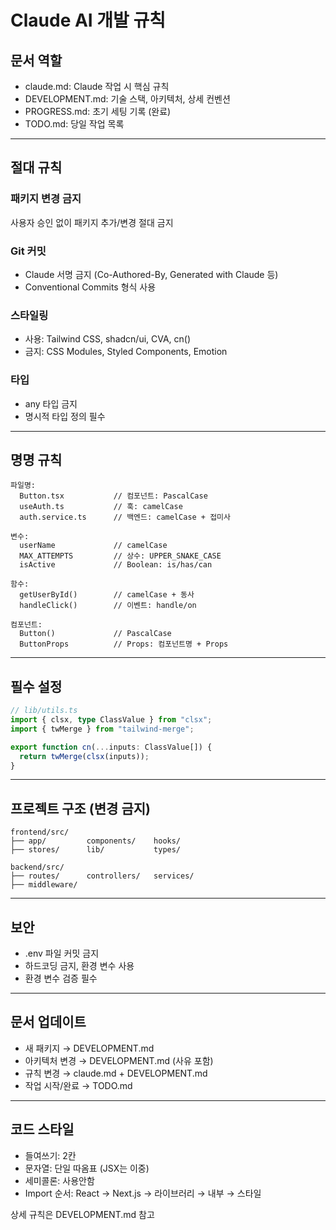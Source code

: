 # Claude AI 개발 규칙

## 문서 역할

- claude.md: Claude 작업 시 핵심 규칙
- DEVELOPMENT.md: 기술 스택, 아키텍처, 상세 컨벤션
- PROGRESS.md: 초기 세팅 기록 (완료)
- TODO.md: 당일 작업 목록

---

## 절대 규칙

### 패키지 변경 금지

사용자 승인 없이 패키지 추가/변경 절대 금지

### Git 커밋

- Claude 서명 금지 (Co-Authored-By, Generated with Claude 등)
- Conventional Commits 형식 사용

### 스타일링

- 사용: Tailwind CSS, shadcn/ui, CVA, cn()
- 금지: CSS Modules, Styled Components, Emotion

### 타입

- any 타입 금지
- 명시적 타입 정의 필수

---

## 명명 규칙

```
파일명:
  Button.tsx           // 컴포넌트: PascalCase
  useAuth.ts           // 훅: camelCase
  auth.service.ts      // 백엔드: camelCase + 접미사

변수:
  userName             // camelCase
  MAX_ATTEMPTS         // 상수: UPPER_SNAKE_CASE
  isActive             // Boolean: is/has/can

함수:
  getUserById()        // camelCase + 동사
  handleClick()        // 이벤트: handle/on

컴포넌트:
  Button()             // PascalCase
  ButtonProps          // Props: 컴포넌트명 + Props
```

---

## 필수 설정

```typescript
// lib/utils.ts
import { clsx, type ClassValue } from "clsx";
import { twMerge } from "tailwind-merge";

export function cn(...inputs: ClassValue[]) {
  return twMerge(clsx(inputs));
}
```

---

## 프로젝트 구조 (변경 금지)

```
frontend/src/
├── app/         components/    hooks/
├── stores/      lib/           types/

backend/src/
├── routes/      controllers/   services/
├── middleware/
```

---

## 보안

- .env 파일 커밋 금지
- 하드코딩 금지, 환경 변수 사용
- 환경 변수 검증 필수

---

## 문서 업데이트

- 새 패키지 → DEVELOPMENT.md
- 아키텍처 변경 → DEVELOPMENT.md (사유 포함)
- 규칙 변경 → claude.md + DEVELOPMENT.md
- 작업 시작/완료 → TODO.md

---

## 코드 스타일

- 들여쓰기: 2칸
- 문자열: 단일 따옴표 (JSX는 이중)
- 세미콜론: 사용안함
- Import 순서: React → Next.js → 라이브러리 → 내부 → 스타일

상세 규칙은 DEVELOPMENT.md 참고
